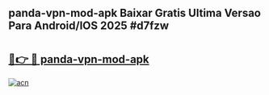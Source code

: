 ## panda-vpn-mod-apk Baixar Gratis Ultima Versao Para Android/IOS 2025 #d7fzw

# <h2><a href="https://ainizakaria.my?title=panda-vpn-mod-apk&ref=20M">🔗👉 🔴 panda-vpn-mod-apk</a></h2>

[![acn](https://github.com/user-attachments/assets/0f9c940e-d8b0-45ae-aac7-cd30a18b3e1c)](https://ainizakaria.my?title=panda-vpn-mod-apk&ref=20M)

